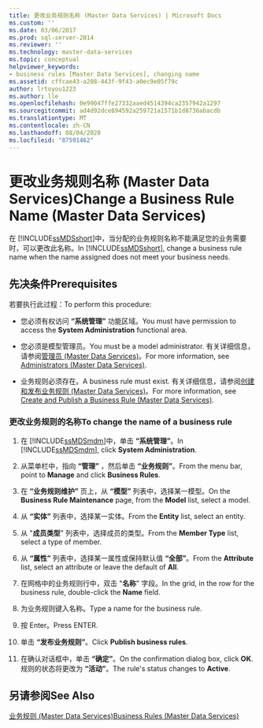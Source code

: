 ```yaml
---
title: 更改业务规则名称 (Master Data Services) | Microsoft Docs
ms.custom: ''
ms.date: 03/06/2017
ms.prod: sql-server-2014
ms.reviewer: ''
ms.technology: master-data-services
ms.topic: conceptual
helpviewer_keywords:
- business rules [Master Data Services], changing name
ms.assetid: cffcae43-a208-443f-9f43-a0ec9e05f79c
author: lrtoyou1223
ms.author: lle
ms.openlocfilehash: 0e99047ffe27332aaed4514394ca2357942a1297
ms.sourcegitcommit: ad4d92dce894592a259721a1571b1d8736abacdb
ms.translationtype: MT
ms.contentlocale: zh-CN
ms.lasthandoff: 08/04/2020
ms.locfileid: "87591462"
---
```

# <a name="change-a-business-rule-name-master-data-services"></a><span data-ttu-id="c7862-102">更改业务规则名称 (Master Data Services)</span><span class="sxs-lookup"><span data-stu-id="c7862-102">Change a Business Rule Name (Master Data Services)</span></span>
  <span data-ttu-id="c7862-103">在 [!INCLUDE[ssMDSshort](../includes/ssmdsshort-md.md)]中，当分配的业务规则名称不能满足您的业务需要时，可以更改此名称。</span><span class="sxs-lookup"><span data-stu-id="c7862-103">In [!INCLUDE[ssMDSshort](../includes/ssmdsshort-md.md)], change a business rule name when the name assigned does not meet your business needs.</span></span>  
  
## <a name="prerequisites"></a><span data-ttu-id="c7862-104">先决条件</span><span class="sxs-lookup"><span data-stu-id="c7862-104">Prerequisites</span></span>  
 <span data-ttu-id="c7862-105">若要执行此过程：</span><span class="sxs-lookup"><span data-stu-id="c7862-105">To perform this procedure:</span></span>  
  
-   <span data-ttu-id="c7862-106">您必须有权访问 **“系统管理”** 功能区域。</span><span class="sxs-lookup"><span data-stu-id="c7862-106">You must have permission to access the **System Administration** functional area.</span></span>  
  
-   <span data-ttu-id="c7862-107">您必须是模型管理员。</span><span class="sxs-lookup"><span data-stu-id="c7862-107">You must be a model administrator.</span></span> <span data-ttu-id="c7862-108">有关详细信息，请参阅[管理员 &#40;Master Data Services&#41;](administrators-master-data-services.md)。</span><span class="sxs-lookup"><span data-stu-id="c7862-108">For more information, see [Administrators &#40;Master Data Services&#41;](administrators-master-data-services.md).</span></span>  
  
-   <span data-ttu-id="c7862-109">业务规则必须存在。</span><span class="sxs-lookup"><span data-stu-id="c7862-109">A business rule must exist.</span></span> <span data-ttu-id="c7862-110">有关详细信息，请参阅[创建和发布业务规则 (Master Data Services)](../../2014/master-data-services/create-and-publish-a-business-rule-master-data-services.md)。</span><span class="sxs-lookup"><span data-stu-id="c7862-110">For more information, see [Create and Publish a Business Rule &#40;Master Data Services&#41;](../../2014/master-data-services/create-and-publish-a-business-rule-master-data-services.md).</span></span>  
  
### <a name="to-change-the-name-of-a-business-rule"></a><span data-ttu-id="c7862-111">更改业务规则的名称</span><span class="sxs-lookup"><span data-stu-id="c7862-111">To change the name of a business rule</span></span>  
  
1.  <span data-ttu-id="c7862-112">在 [!INCLUDE[ssMDSmdm](../includes/ssmdsmdm-md.md)]中，单击 **“系统管理”**。</span><span class="sxs-lookup"><span data-stu-id="c7862-112">In [!INCLUDE[ssMDSmdm](../includes/ssmdsmdm-md.md)], click **System Administration**.</span></span>  
  
2.  <span data-ttu-id="c7862-113">从菜单栏中，指向 **“管理”** ，然后单击 **“业务规则”**。</span><span class="sxs-lookup"><span data-stu-id="c7862-113">From the menu bar, point to **Manage** and click **Business Rules**.</span></span>  
  
3.  <span data-ttu-id="c7862-114">在 **“业务规则维护”** 页上，从 **“模型”** 列表中，选择某一模型。</span><span class="sxs-lookup"><span data-stu-id="c7862-114">On the **Business Rule Maintenance** page, from the **Model** list, select a model.</span></span>  
  
4.  <span data-ttu-id="c7862-115">从 **“实体”** 列表中，选择某一实体。</span><span class="sxs-lookup"><span data-stu-id="c7862-115">From the **Entity** list, select an entity.</span></span>  
  
5.  <span data-ttu-id="c7862-116">从 "**成员类型**" 列表中，选择成员的类型。</span><span class="sxs-lookup"><span data-stu-id="c7862-116">From the **Member Type** list, select a type of member.</span></span>  
  
6.  <span data-ttu-id="c7862-117">从 **“属性”** 列表中，选择某一属性或保持默认值 **“全部”**。</span><span class="sxs-lookup"><span data-stu-id="c7862-117">From the **Attribute** list, select an attribute or leave the default of **All**.</span></span>  
  
7.  <span data-ttu-id="c7862-118">在网格中的业务规则行中，双击 "**名称**" 字段。</span><span class="sxs-lookup"><span data-stu-id="c7862-118">In the grid, in the row for the business rule, double-click the **Name** field.</span></span>  
  
8.  <span data-ttu-id="c7862-119">为业务规则键入名称。</span><span class="sxs-lookup"><span data-stu-id="c7862-119">Type a name for the business rule.</span></span>  
  
9. <span data-ttu-id="c7862-120">按 Enter。</span><span class="sxs-lookup"><span data-stu-id="c7862-120">Press ENTER.</span></span>  
  
10. <span data-ttu-id="c7862-121">单击 **“发布业务规则”**。</span><span class="sxs-lookup"><span data-stu-id="c7862-121">Click **Publish business rules**.</span></span>  
  
11. <span data-ttu-id="c7862-122">在确认对话框中，单击 **“确定”**。</span><span class="sxs-lookup"><span data-stu-id="c7862-122">On the confirmation dialog box, click **OK**.</span></span> <span data-ttu-id="c7862-123">规则的状态将更改为 **“活动”**。</span><span class="sxs-lookup"><span data-stu-id="c7862-123">The rule's status changes to **Active**.</span></span>  
  
## <a name="see-also"></a><span data-ttu-id="c7862-124">另请参阅</span><span class="sxs-lookup"><span data-stu-id="c7862-124">See Also</span></span>  
 [<span data-ttu-id="c7862-125">业务规则 (Master Data Services)</span><span class="sxs-lookup"><span data-stu-id="c7862-125">Business Rules &#40;Master Data Services&#41;</span></span>](../../2014/master-data-services/business-rules-master-data-services.md)  
  
  
